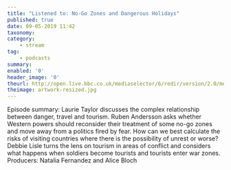 ```yaml
---
title: "Listened to: No-Go Zones and Dangerous Holidays"
published: true
date: 09-05-2019 11:42
taxonomy:
category:
	- stream
tag:
	- podcasts
summary:
enabled: '0'
header_image: '0'
theurl: http://open.live.bbc.co.uk/mediaselector/6/redir/version/2.0/mediaset/audio-nondrm-download/proto/http/vpid/p077b99x.mp3
theimage: artwork-resized.jpg
--- 
```

Episode summary: Laurie Taylor discusses the complex relationship between danger, travel and tourism. Ruben Andersson asks whether Western powers should reconsider their treatment of some no-go zones and move away from a politics fired by fear. How can we best calculate the risks of visiting countries where there is the possibility of unrest or worse? Debbie Lisle turns the lens on tourism in areas of conflict and considers what happens when soldiers become tourists and tourists enter war zones. Producers: Natalia Fernandez and Alice Bloch
